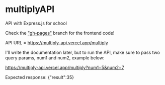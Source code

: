 # multiplyAPI
API with Express.js for school

Check the ["gh-pages"](https://github.com/CodyKoInABox/multiplyAPI/tree/gh-pages) branch for the frontend code!

API URL = https://multiply-api.vercel.app/multiply  

I'll write the documentation later, but to run the API, make sure to pass two query params, num1 and num2, example below:

https://multiply-api.vercel.app/multiply?num1=5&num2=7

Expected response: {"result":35}
